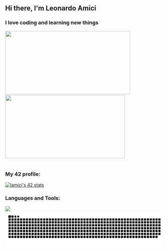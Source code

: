 ## Hi there, I'm Leonardo Amici
### I love coding and learning new things

<table>
    <tr>
        <a href="https://github.com/leonardoamici">
            <img src="https://awesome-github-stats.azurewebsites.net/user-stats/leonardoamici?cardType=level&theme=tokyonight" width="397" height="200">
        </a> 
        <a href="https://github.com/leonardoamici?tab=repositories">
            <img src="https://github-readme-stats.vercel.app/api/top-langs/?username=leonardoamici&hide=swift,roff,perl&layout=compact&theme=tokyonight" width="380" height="200">
        </a>
    </tr>
</table>

### My 42 profile:
<a href="https://github.com/oakoudad/badge42"><img src="https://badge.mediaplus.ma/starryblue/lamici?1337Badge=off&UM6P=off" alt="lamici's 42 stats" /></a>

### Languages and Tools:
<p align="left">
    <img src="https://skillicons.dev/icons?i=linux,c,cpp,bash,vscode,vim,git"/>
<img src="https://raw.githubusercontent.com/Gabzert/Gabzert/output/snake.svg" alt="Snake animation" />
